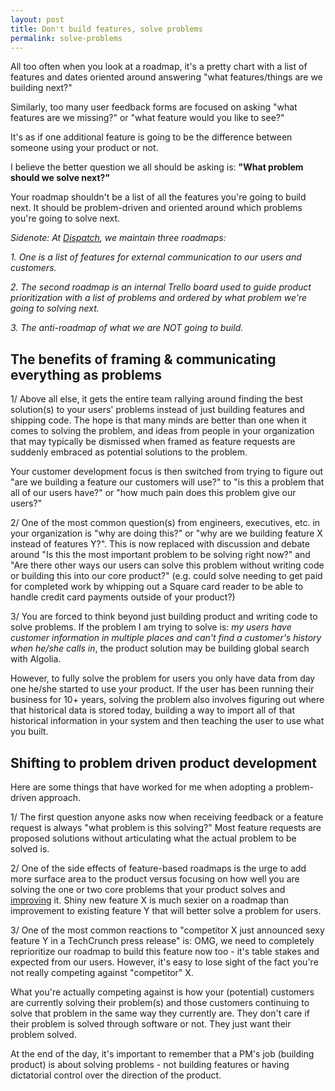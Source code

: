 ```yaml
---
layout: post
title: Don't build features, solve problems
permalink: solve-problems
---
```


All too often when you look at a roadmap, it's a pretty chart with a list of features and dates oriented around answering "what features/things are we building next?"

Similarly, too many user feedback forms are focused on asking "what features are we missing?" or "what feature would you like to see?"

It's as if one additional feature is going to be the difference between someone using your product or not.

I believe the better question we all should be asking is: **"What problem should we solve next?"**

Your roadmap shouldn't be a list of all the features you're going to build next.  It should be problem-driven and oriented around which problems you're going to solve next.

_Sidenote: At [Dispatch](http://dispatch.me), we maintain three roadmaps:_

_1. One is a list of features for external communication to our users and customers._

_2. The second roadmap is an internal Trello board used to guide product prioritization with a list of problems and ordered by what problem we're going to solving next._

_3. The anti-roadmap of what we are NOT going to build._

## The benefits of framing & communicating everything as problems

1/ Above all else, it gets the entire team rallying around finding the best solution(s) to your users' problems instead of just building features and shipping code.  The hope is that many minds are better than one when it comes to solving the problem, and ideas from people in your organization that may typically be dismissed when framed as feature requests are suddenly embraced as potential solutions to the problem.

Your customer development focus is then switched from trying to figure out "are we building a feature our customers will use?" to "is this a problem that all of our users have?" or "how much pain does this problem give our users?"

2/ One of the most common question(s) from engineers, executives, etc. in your organization is "why are doing this?" or "why are we building feature X instead of features Y?". This is now replaced with discussion and debate around "Is this the most important problem to be solving right now?" and "Are there other ways our users can solve this problem without writing code or building this into our core product?" (e.g. could solve needing to get paid for completed work by whipping out a Square card reader to be able to handle credit card payments outside of your product?)

3/ You are forced to think beyond just building product and writing code to solve problems. If the problem I am trying to solve is: _my users have customer information in multiple places and can't find a customer's history when he/she calls in_, the product solution may be building global search with Algolia.

However, to fully solve the problem for users you only have data from day one he/she started to use your product.  If the user has been running their business for 10+ years, solving the problem also involves figuring out where that historical data is stored today, building a way to import all of that historical information in your system and then teaching the user to use what you built.

## Shifting to problem driven product development

Here are some things that have worked for me when adopting a problem-driven approach.

1/ The first question anyone asks now when receiving feedback or a feature request is always "what problem is this solving?" Most feature requests are proposed solutions without articulating what the actual problem to be solved is.

2/ One of the side effects of feature-based roadmaps is the urge to add more surface area to the product versus focusing on how well you are solving the one or two core problems that your product solves and [improving](https://twitter.com/sean_a_rose/status/573014612938899456) it.  Shiny new feature X is much sexier on a roadmap than improvement to existing feature Y that will better solve a problem for users.

3/ One of the most common reactions to "competitor X just announced sexy feature Y in a TechCrunch press release" is: OMG, we need to completely reprioritize our roadmap to build this feature now too - it's table stakes and expected from our users. However, it's easy to lose sight of the fact you're not really competing against "competitor" X.

What you're actually competing against is how your (potential) customers are currently solving their problem(s) and those customers continuing to solve that problem in the same way they currently are.  They don't care if their problem is solved through software or not.  They just want their problem solved.

At the end of the day, it's important to remember that a PM's job (building product) is about solving problems - not building features or having dictatorial control over the direction of the product.
